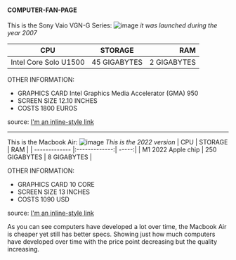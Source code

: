 #### COMPUTER-FAN-PAGE

This is the Sony Vaio VGN-G Series:
![image](https://github.com/Kiyanyaghnam/COMPUTER-FAN-PAGE/assets/156230852/b7bcb5c5-de36-4e7d-a6d4-3af0bd3b3d52)
*it was launched during the year 2007*

| CPU       | STORAGE           | RAM |
| ------------- |:-------------:| -----:|
|  Intel Core Solo U1500      | 45 GIGABYTES | 2 GIGABYTES |

OTHER INFORMATION:
- GRAPHICS CARD Intel Graphics Media Accelerator (GMA) 950
- SCREEN SIZE 12.10 INCHES
- COSTS 1800 EUROS

source: [I'm an inline-style link](https://www.notebookcheck.net/Sony-Vaio-VGN-G-Series.10629.0.html)

*** 

This is the Macbook Air:
![image](https://github.com/Kiyanyaghnam/COMPUTER-FAN-PAGE/assets/156230852/cde3e2a5-df0b-4bbd-867d-b1283a24a6f0)
*This is the 2022 version* 
| CPU       | STORAGE           | RAM |
| ------------- |:-------------:| -----:|
|  M1 2022 Apple chip     | 250 GIGABYTES | 8 GIGABYTES |

OTHER INFORMATION:
- GRAPHICS CARD 10 CORE
- SCREEN SIZE 13 INCHES
- COSTS 1090 USD

source: [I'm an inline-style link](https://www.apple.com/shop/buy-mac/macbook-air)

As you can see computers have developed a lot over time, the Macbook Air is cheaper yet still has better specs. Showing just how much computers have developed over time with the price point decreasing but the quality increasing. 

